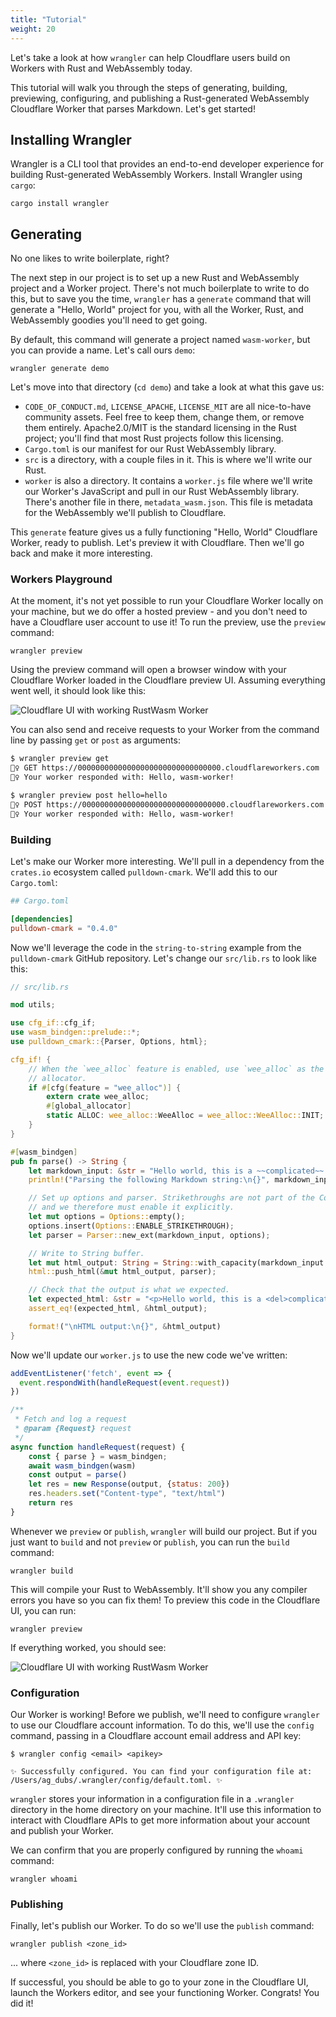 ```yaml
---
title: "Tutorial"
weight: 20
---
```


Let's take a look at how `wrangler` can help Cloudflare users build on Workers with Rust and WebAssembly today.

This tutorial will walk you through the steps of generating, building, previewing, configuring, and publishing
a Rust-generated WebAssembly Cloudflare Worker that parses Markdown. Let's get started!

## Installing Wrangler

Wrangler is a CLI tool that provides an end-to-end developer experience for building Rust-generated
WebAssembly Workers. Install Wrangler using `cargo`:

```
cargo install wrangler
```

## Generating

No one likes to write boilerplate, right?

The next step in our project is to set up a new Rust and WebAssembly project and a Worker project. There's not
much boilerplate to write to do this, but to save you the time, `wrangler` has a `generate` command
that will generate a "Hello, World" project for you, with all the Worker, Rust, and WebAssembly goodies you'll
need to get going.

By default, this command will generate a project named `wasm-worker`, but you can provide a name. Let's call
ours `demo`:

```
wrangler generate demo
```

Let's move into that directory (`cd demo`) and take a look at what this gave us:

- `CODE_OF_CONDUCT.md`, `LICENSE_APACHE`, `LICENSE_MIT` are all nice-to-have community assets. Feel free
  to keep them, change them, or remove them entirely. Apache2.0/MIT is the standard licensing in the Rust
  project; you'll find that most Rust projects follow this licensing.
- `Cargo.toml` is our manifest for our Rust WebAssembly library.
- `src` is a directory, with a couple files in it. This is where we'll write our Rust.
- `worker` is also a directory. It contains a `worker.js` file where we'll write our Worker's JavaScript and pull
  in our Rust WebAssembly library. There's another file in there, `metadata_wasm.json`. This file is metadata for
  the WebAssembly we'll publish to Cloudflare.

This `generate` feature gives us a fully functioning "Hello, World" Cloudflare Worker, ready to publish. Let's
preview it with Cloudflare. Then we'll go back and make it more interesting.

### Workers Playground

At the moment, it's not yet possible to run your Cloudflare Worker locally on your machine, but we do offer a hosted
preview - and you don't need to have a Cloudflare user account to use it! To run the preview, use the
`preview` command:

```
wrangler preview
```

Using the preview command will open a browser window with your Cloudflare Worker loaded in the Cloudflare preview
UI. Assuming everything went well, it should look like this:

![Cloudflare UI with working RustWasm Worker](/archive/static/rustwasm0.png)

You can also send and receive requests to your Worker from the command line by passing `get` or `post` as arguments:

```bash
$ wrangler preview get
👷‍♀️ GET https://00000000000000000000000000000000.cloudflareworkers.com
👷‍♀️ Your worker responded with: Hello, wasm-worker!

$ wrangler preview post hello=hello
👷‍♀️ POST https://00000000000000000000000000000000.cloudflareworkers.com
👷‍♀️ Your worker responded with: Hello, wasm-worker!
```

### Building

Let's make our Worker more interesting. We'll pull in a dependency from the `crates.io` ecosystem called `pulldown-cmark`.
We'll add this to our `Cargo.toml`:

```toml
## Cargo.toml

[dependencies]
pulldown-cmark = "0.4.0"
```

Now we'll leverage the code in the `string-to-string` example from the `pulldown-cmark` GitHub repository. Let's change
our `src/lib.rs` to look like this:

```rust
// src/lib.rs

mod utils;

use cfg_if::cfg_if;
use wasm_bindgen::prelude::*;
use pulldown_cmark::{Parser, Options, html};

cfg_if! {
    // When the `wee_alloc` feature is enabled, use `wee_alloc` as the global
    // allocator.
    if #[cfg(feature = "wee_alloc")] {
        extern crate wee_alloc;
        #[global_allocator]
        static ALLOC: wee_alloc::WeeAlloc = wee_alloc::WeeAlloc::INIT;
    }
}

#[wasm_bindgen]
pub fn parse() -> String {
    let markdown_input: &str = "Hello world, this is a ~~complicated~~ *very simple* example.";
    println!("Parsing the following Markdown string:\n{}", markdown_input);

    // Set up options and parser. Strikethroughs are not part of the CommonMark standard
    // and we therefore must enable it explicitly.
    let mut options = Options::empty();
    options.insert(Options::ENABLE_STRIKETHROUGH);
    let parser = Parser::new_ext(markdown_input, options);

    // Write to String buffer.
    let mut html_output: String = String::with_capacity(markdown_input.len() * 3 / 2);
    html::push_html(&mut html_output, parser);

    // Check that the output is what we expected.
    let expected_html: &str = "<p>Hello world, this is a <del>complicated</del> <em>very simple</em> example.</p>\n";
    assert_eq!(expected_html, &html_output);

    format!("\nHTML output:\n{}", &html_output)
}
```

Now we'll update our `worker.js` to use the new code we've written:

```javascript
addEventListener('fetch', event => {
  event.respondWith(handleRequest(event.request))
})

/**
 * Fetch and log a request
 * @param {Request} request
 */
async function handleRequest(request) {
    const { parse } = wasm_bindgen;
    await wasm_bindgen(wasm)
    const output = parse()
    let res = new Response(output, {status: 200})
    res.headers.set("Content-type", "text/html")
    return res
}
```

Whenever we `preview` or `publish`, `wrangler` will build our project. But if you just want to `build` and not
`preview` or `publish`, you can run the `build` command:

```
wrangler build
```

This will compile your Rust to WebAssembly. It'll show you any compiler errors you have so you can fix them!
To preview this code in the Cloudflare UI, you can run:

```
wrangler preview
```

If everything worked, you should see:

![Cloudflare UI with working RustWasm Worker](/archive/static/rustwasm1.png)

### Configuration

Our Worker is working! Before we publish, we'll need to configure `wrangler` to use our Cloudflare account
information. To do this, we'll use the `config` command, passing in a Cloudflare account email address and API key:

```
$ wrangler config <email> <apikey>

✨ Successfully configured. You can find your configuration file at: /Users/ag_dubs/.wrangler/config/default.toml. ✨
```

`wrangler` stores your information in a configuration file in a `.wrangler` directory in the home directory on your
machine. It'll use this information to interact with Cloudflare APIs to get more information about your account and
publish your Worker.

We can confirm that you are properly configured by running the `whoami` command:

```
wrangler whoami
```

### Publishing

Finally, let's publish our Worker. To do so we'll use the `publish` command:

```
wrangler publish <zone_id>
```

... where `<zone_id>` is replaced with your Cloudflare zone ID.

If successful, you should be able to go to your zone in the Cloudflare UI, launch the Workers editor, and see your
functioning Worker. Congrats! You did it!
